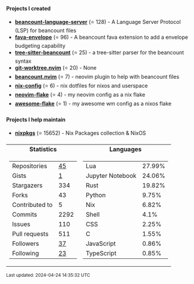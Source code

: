 #### Projects I created

- [**beancount-language-server**](https://github.com/polarmutex/beancount-language-server) (⭐ 128) - A Language Server Protocol (LSP) for beancount files
- [**fava-envelope**](https://github.com/polarmutex/fava-envelope) (⭐ 96) - A beancount fava extension to add a envelope budgeting capability
- [**tree-sitter-beancount**](https://github.com/polarmutex/tree-sitter-beancount) (⭐ 25) - a tree-sitter parser for the beancount syntax
- [**git-worktree.nvim**](https://github.com/polarmutex/git-worktree.nvim) (⭐ 20) - None
- [**beancount.nvim**](https://github.com/polarmutex/beancount.nvim) (⭐ 7) - neovim plugin to help with beancount files
- [**nix-config**](https://github.com/polarmutex/nix-config) (⭐ 6) - nix dotfiles for nixos and userspace
- [**neovim-flake**](https://github.com/polarmutex/neovim-flake) (⭐ 4) - my neovim config as a nix flake
- [**awesome-flake**](https://github.com/polarmutex/awesome-flake) (⭐ 1) - my awesome wm config as a nixos flake

#### Projects I help maintain

- [**nixpkgs**](https://github.com/nixos/nixpkgs) (⭐ 15652) - Nix Packages collection & NixOS

<table>
  <tr align="center">
    <td><b>Statistics</b></td>
    <td><b>Languages</b></td>
  </tr>
  <tr valign="top">
    <td><table>
      <tr>
        <td>Repositories</td>
        <td><a href="https://github.com/polarmutex?tab=repositories">
          45
        </a></td>
      </tr>
      <tr>
        <td>Gists</td>
        <td><a href="https://gist.github.com/polarmutex">
          1
        </a></td>
      </tr>
      <tr>
        <td>Stargazers</td>
        <td>334</td>
      </tr>
      <tr>
        <td>Forks</td>
        <td>43</td>
      </tr>
      <tr>
        <td>Contributed to</td>
        <td>5</td>
      </tr>
      <tr>
        <td>Commits</td>
        <td>2292</td>
      </tr>
      <tr>
        <td>Issues</td>
        <td>110</td>
      </tr>
      <tr>
        <td>Pull requests</td>
        <td>511</td>
      </tr>
      <tr>
        <td>Followers</td>
        <td><a href="https://github.com/polarmutex?tab=followers">
          37
        </a></td>
      </tr>
      <tr>
        <td>Following</td>
        <td><a href="https://github.com/polarmutex?tab=following">
          23
        </a></td>
      </tr>
    </table></td>
    <td><table><tr><td>Lua</td><td>27.99%</td></tr><tr><td>Jupyter Notebook</td><td>24.06%</td></tr><tr><td>Rust</td><td>19.82%</td></tr><tr><td>Python</td><td>9.75%</td></tr><tr><td>Nix</td><td>6.82%</td></tr><tr><td>Shell</td><td>4.1%</td></tr><tr><td>CSS</td><td>2.25%</td></tr><tr><td>C</td><td>1.55%</td></tr><tr><td>JavaScript</td><td>0.86%</td></tr><tr><td>TypeScript</td><td>0.85%</td></tr></table></td>
  </tr>
</table>

<sub>Last updated: 2024-04-24 14:35:32 UTC</sub>
